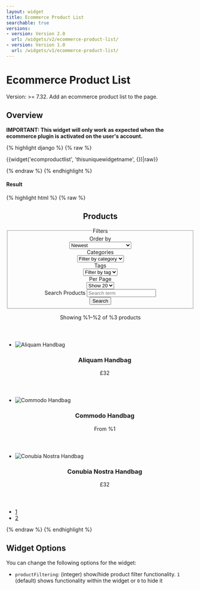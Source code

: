```yaml
---
layout: widget
title: Ecommerce Product List
searchable: true
versions:
- version: Version 2.0
  url: /widgets/v2/ecommerce-product-list/
- version: Version 1.0
  url: /widgets/v1/ecommerce-product-list/
---
```


# Ecommerce Product List

Version: >= 7.32. Add an ecommerce product list to the page.

## Overview

**IMPORTANT: This widget will only work as expected when the ecommerce plugin is activated on the user's account.**

{% highlight django %}
{% raw %}

  {{widget('ecomproductlist', 'thisuniquewidgetname', {})|raw}}

{% endraw %}
{% endhighlight %}


<h4>Result</h4>
{% highlight html %}
{% raw %}

<div id="page-zones__main-widgets__ecomproductslistWidget" data-name="ecomproductslist" class="widget  widget--zone-widget">
  <div class="bk-ecomproductslist ecomproductslist widget__ecomproductslist">
    <section class="listing-section  product-listing__listing-section">
      <header class="listing-header  product-listing__listing-header">
        <h2 class="listing-title  product-listing__listing-title">Products</h2>
        <div class="product-filters  product-listing__product-filters">
          <form class="form  product-listing__form js-productlist-display-formclearfix" method="GET" action="/store">
            <fieldset class="fieldset  product-listing__fieldset">
              <legend class="legend  product-listing__legend">Filters</legend>
              <div class="form-body  product-listing__form-body">
                <div class="form-group  product-listing__form-group">
                  <label class="label  label--filter  product-listing__label" for="page-zones__main-widgets__ecomproductslistWidget__product-listing__filter-1">Order by</label>
                  <div class="select-wrap  product-listing__select-wrap">
                    <select class="select  select--filter  product-listing__select js-display-control" id="page-zones__main-widgets__ecomproductslistWidget__product-listing__filter-1" name="productlist-sort">
                      <option value="created-desc">Newest</option>
                      <option value="title-asc">Title: A-Z</option>
                      <option value="title-desc">Title: Z-A</option>
                      <option value="price-desc">Price: Highest to Lowest</option>
                      <option value="price-asc">Price: Lowest to Highest</option>
                    </select>
                  </div>
                </div>
                <div class="form-group  product-listing__form-group">
                  <label class="label  label--filter  product-listing__label" for="page-zones__main-widgets__ecomproductslistWidget__product-listing__filter-2">Categories</label>
                  <div class="select-wrap  product-listing__select-wrap">
                    <select class="select  select--filter  product-listing__select js-display-control" id="page-zones__main-widgets__ecomproductslistWidget__product-listing__filter-2" name="productlist-categories">
                      <option value="">Filter by category</option>
                      <option disabled>---</option>
                      <option value="woman">woman</option>
                      <option value="man">man</option>
                    </select>
                  </div>
                </div>
                <div class="form-group  product-listing__form-group">
                  <label class="label  label--filter  product-listing__label" for="page-zones__main-widgets__ecomproductslistWidget__product-listing__filter-3">Tags</label>
                  <div class="select-wrap  product-listing__select-wrap">
                    <select class="select  select--filter  product-listing__select js-display-control" id="page-zones__main-widgets__ecomproductslistWidget__product-listing__filter-3" name="productlist-tags">
                      <option value="">Filter by tag</option>
                      <option disabled>---</option>
                      <option value="summer">summer</option>
                      <option value="winter">winter</option>
                    </select>
                  </div>
                </div>
                <div class="form-group  product-listing__form-group">
                  <label class="label  label--filter  product-listing__label" for="page-zones__main-widgets__ecomproductslistWidget__product-listing__filter-4">Per Page</label>
                  <div class="select-wrap  product-listing__select-wrap">
                    <select class="select  select--filter  product-listing__select js-display-control" id="page-zones__main-widgets__ecomproductslistWidget__product-listing__filter-4" name="productlist-itemcount">
                      <option value="20">Show 20</option>
                      <option value="32">Show 32</option>
                      <option value="64">Show 64</option>
                    </select>
                  </div>
                </div>
                <div class="form-group  product-listing__form-group">
                  <label class="label  label--search  product-listing__label" for="page-zones__main-widgets__ecomproductslistWidget__product-listing__search">Search Products</label>
                  <input class="input  input--search  product-listing__input  js-display-control" id="page-zones__main-widgets__ecomproductslistWidget__product-listing__search" name="productlist-search" placeholder="Search term" type="search" value=""/>
                </div>
                <div class="form-group  product-listing__form-group">
                  <input class="button  button--submit  product-listing__input" type="submit" value="Search" />
                </div>
              </div>
            </fieldset>
          </form>
        </div>
        <p class="listing-order  product-listing__listing-order">Showing %1–%2 of %3 products</p>
      </header>
      <div class="listing-body  product-listing__listing-body">
        <ul class="product-list  product-listing__product-list">
          <li class="product-item  product-listing__product-item">
            <article class="product-item-article  product-listing__product-item-article">
              <div class="product-item-image  product-listing__product-item-image">
                <img class="image  image--thumb  product-listing__image" src="//placehold.it/2250x800" alt="Aliquam Handbag">
              </div>
              <header class="product-item-details  product-listing__product-content">
                <h3 class="product-item-title  product-listing__product-item-title">
                  <a class="title-link  product-listing__title-link" >Aliquam Handbag</a>
                </h3>
                <p class="product-item-price  product-listing__product-item-price">£32</p>
              </header>
            </article>
          </li>
          <li class="product-item  product-listing__product-item">
            <article class="product-item-article  product-listing__product-item-article">
              <div class="product-item-image  product-listing__product-item-image">
                <img class="image  image--thumb  product-listing__image" src="//placehold.it/300x100" alt="Commodo Handbag">
              </div>
              <header class="product-item-details  product-listing__product-content">
                <h3 class="product-item-title  product-listing__product-item-title">
                  <a class="title-link  product-listing__title-link" >Commodo Handbag</a>
                </h3>
                <p class="product-item-price  product-listing__product-item-price">From %1</p>
              </header>
            </article>
          </li>
          <li class="product-item  product-listing__product-item">
            <article class="product-item-article  product-listing__product-item-article">
              <div class="product-item-image  product-listing__product-item-image">
                <img class="image  image--thumb  product-listing__image" src="//placehold.it/250x250" alt="Conubia Nostra Handbag">
              </div>
              <header class="product-item-details  product-listing__product-content">
                <h3 class="product-item-title  product-listing__product-item-title">
                  <a class="title-link  product-listing__title-link" >Conubia Nostra Handbag</a>
                </h3>
                <p class="product-item-price  product-listing__product-item-price">£32</p>
              </header>
            </article>
          </li>
        </ul>
      </div>
      <footer class="listing-footer  product-listing__listing-footer">
        <nav class="listing-pagination  product-listing__post-pagination">
          <ul class="pagination-list  product-listing__pagination-list">
            <li class="pagination-item  pagination-item  product-listing__pagination-item  current">
              <a class="button  button--pagination  product-listing__button" href="/store/page/1">1</a>
            </li>
            <li class="pagination-item  product-listing__pagination-item">
              <a class="button  button--pagination  product-listing__button" href="/store/page/2">2</a>
            </li>
          </ul>
        </nav>
      </footer>
    </section>
  </div>
</div>

{% endraw %}
{% endhighlight %}

## Widget Options

You can change the following options for the widget:

* ```productFiltering```: (integer) show/hide product filter functionality. ```1``` (default) shows functionality within the widget or ```0``` to hide it
